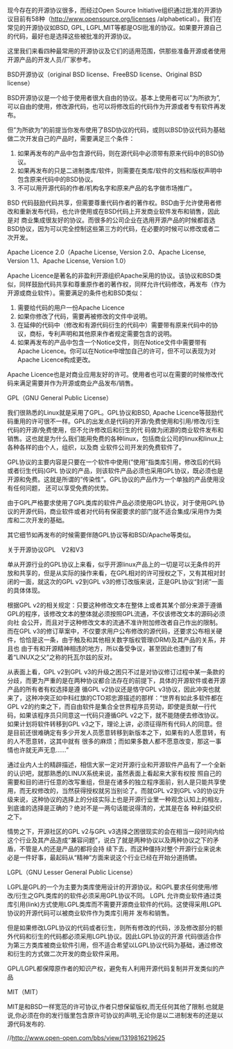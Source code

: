 现今存在的开源协议很多，而经过Open Source Initiative组织通过批准的开源协议目前有58种（http://www.opensource.org/licenses /alphabetical）。我们在常见的开源协议如BSD, GPL, LGPL,MIT等都是OSI批准的协议。如果要开源自己的代码，最好也是选择这些被批准的开源协议。

这里我们来看四种最常用的开源协议及它们的适用范围，供那些准备开源或者使用开源产品的开发人员/厂家参考。

BSD开源协议（original BSD license、FreeBSD license、Original BSD license）

BSD开源协议是一个给于使用者很大自由的协议。基本上使用者可以”为所欲为”,可以自由的使用，修改源代码，也可以将修改后的代码作为开源或者专有软件再发布。

但”为所欲为”的前提当你发布使用了BSD协议的代码，或则以BSD协议代码为基础做二次开发自己的产品时，需要满足三个条件：

   1. 如果再发布的产品中包含源代码，则在源代码中必须带有原来代码中的BSD协议。
   2. 如果再发布的只是二进制类库/软件，则需要在类库/软件的文档和版权声明中包含原来代码中的BSD协议。
   3. 不可以用开源代码的作者/机构名字和原来产品的名字做市场推广。

BSD 代码鼓励代码共享，但需要尊重代码作者的著作权。BSD由于允许使用者修改和重新发布代码，也允许使用或在BSD代码上开发商业软件发布和销售，因此是对 商业集成很友好的协议。而很多的公司企业在选用开源产品的时候都首选BSD协议，因为可以完全控制这些第三方的代码，在必要的时候可以修改或者二次开发。

Apache Licence 2.0（Apache License, Version 2.0、Apache License, Version 1.1、Apache License, Version 1.0）

Apache Licence是著名的非盈利开源组织Apache采用的协议。该协议和BSD类似，同样鼓励代码共享和尊重原作者的著作权，同样允许代码修改，再发布（作为开源或商业软件）。需要满足的条件也和BSD类似：

   1. 需要给代码的用户一份Apache Licence
   2. 如果你修改了代码，需要再被修改的文件中说明。
   3. 在延伸的代码中（修改和有源代码衍生的代码中）需要带有原来代码中的协议，商标，专利声明和其他原来作者规定需要包含的说明。
   4. 如果再发布的产品中包含一个Notice文件，则在Notice文件中需要带有Apache Licence。你可以在Notice中增加自己的许可，但不可以表现为对Apache Licence构成更改。

Apache Licence也是对商业应用友好的许可。使用者也可以在需要的时候修改代码来满足需要并作为开源或商业产品发布/销售。

GPL（GNU General Public License）

我们很熟悉的Linux就是采用了GPL。GPL协议和BSD, Apache Licence等鼓励代码重用的许可很不一样。GPL的出发点是代码的开源/免费使用和引用/修改/衍生代码的开源/免费使用，但不允许修改后和衍生的代 码做为闭源的商业软件发布和销售。这也就是为什么我们能用免费的各种linux，包括商业公司的linux和linux上各种各样的由个人，组织，以及商 业软件公司开发的免费软件了。

GPL协议的主要内容是只要在一个软件中使用(”使用”指类库引用，修改后的代码或者衍生代码)GPL 协议的产品，则该软件产品必须也采用GPL协议，既必须也是开源和免费。这就是所谓的”传染性”。GPL协议的产品作为一个单独的产品使用没有任何问题， 还可以享受免费的优势。

由于GPL严格要求使用了GPL类库的软件产品必须使用GPL协议，对于使用GPL协议的开源代码，商业软件或者对代码有保密要求的部门就不适合集成/采用作为类库和二次开发的基础。

其它细节如再发布的时候需要伴随GPL协议等和BSD/Apache等类似。

关于开源协议GPL　V2和V3

单从开源行业的GPL协议上来看，似乎开源linux产品上的一切是可以无条件的开放和共享的，但是从实际的操作来看，在GPL相对的许可授权之下，又有其相对封闭的一面，就这次的GPL v2到GPL v3的修订改版来说，正是GPL协议“封闭”一面的具体体现。

根据GPL v2的相关规定：只要这种修改文本在整体上或者其某个部分来源于遵循GPL的程序，该修改文本的整体就必须按照GPL流通，不仅该修改文本的源码必须向社 会公开，而且对于这种修改文本的流通不准许附加修改者自己作出的限制。而在GPL v3的修订草案中，不仅要求用户公布修改的源代码，还要求公布相关硬件，恰恰是这一条，由于触及和其他相关数字版权管理(DRM)及其产品的关系，并且也 由于有和开源精神相违的地方，所以备受争议，甚至因此也遭到了有着“LINUX之父”之称的托瓦尔兹的反对。

从表面上看，GPL v2到GPL v3的升级之困只不过是对协议修订过程中某一条款的分歧，而更为严重的是在两种协议都合法存在的前提下，具体的开源软件或者开源产品的所有者有权选择是遵 循GPL v2协议还是恪守GPL v3协议，因此冲突也就来了，这种冲突正如中科红旗的CTO郑忠源描述的那样：“世界有如此多软件都在GPL v2的约束之下，而自由软件是集合全世界程序员劳动，即使是贡献一行代码，如果该程序员只同意这一代码只遵循GPL v2之下，就不能随便去修改协议。如果计划将软件转移到GPL v3之下，理论上讲，必须征得所有代码人的同意。但是目前还很难确定有多少开发人员愿意转移到新版本之下，如果有的人愿意转，有的人不愿意转，这其中就有 很多的麻烦；而如果多数人都不愿意改变，那这一事情也许就无声无息……”

通过业内人士的精辟描述，相信大家一定对开源行业和开源软件产品有了一个全新的认识吧，就那熟悉的LINUX系统来说，虽然表面上看起来大家有权按 照自己的需要和目的进行任意的改写重组，但是在诸多的独立程序面前，别人是只能共享使用，而无权修改的，当然获得授权就另当别论了。而就GPL v2到GPL v3的协议升级来说，这种协议的选择上的分歧实际上也是开源行业里一种观念认知上的相左，到底谁的选择是正确的？绝对不是一两句话能说得清的，尤其是在各 种利益交织之下。

情势之下，开源社区的GPL v2与GPL v3选择之困很现实的会在相当一段时间内给这个行业及其产品造成“兼容问题”，说白了就是两种协议以及两种协议之下的矛盾，不管是人的还是产品的都将会持 续下去，而这种僵持对整个开源行业来说未必是一件好事，最起码从“精神”方面来说这个行业已经在开始分道扬镳。

LGPL（GNU Lesser General Public License）

LGPL是GPL的一个为主要为类库使用设计的开源协议。和GPL要求任何使用/修改/衍生之GPL类库的的软件必须采用GPL协议不同。 LGPL 允许商业软件通过类库引用(link)方式使用LGPL类库而不需要开源商业软件的代码。这使得采用LGPL协议的开源代码可以被商业软件作为类库引用并 发布和销售。

但是如果修改LGPL协议的代码或者衍生，则所有修改的代码，涉及修改部分的额外代码和衍生的代码都必须采用LGPL协议。因此LGPL协议的开源 代码很适合作为第三方类库被商业软件引用，但不适合希望以LGPL协议代码为基础，通过修改和衍生的方式做二次开发的商业软件采用。

GPL/LGPL都保障原作者的知识产权，避免有人利用开源代码复制并开发类似的产品

MIT（MIT）

MIT是和BSD一样宽范的许可协议,作者只想保留版权,而无任何其他了限制.也就是说,你必须在你的发行版里包含原许可协议的声明,无论你是以二进制发布的还是以源代码发布的.

//http://www.open-open.com/bbs/view/1319816219625
